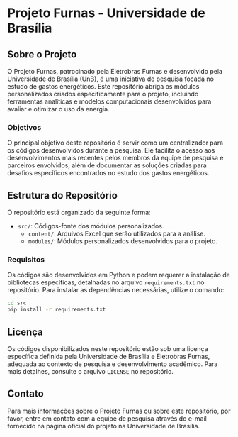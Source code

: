 # Projeto Furnas - Universidade de Brasília

## Sobre o Projeto

O Projeto Furnas, patrocinado pela Eletrobras Furnas e desenvolvido pela Universidade de Brasília (UnB), é uma iniciativa de pesquisa focada no estudo de gastos energéticos. Este repositório abriga os módulos personalizados criados especificamente para o projeto, incluindo ferramentas analíticas e modelos computacionais desenvolvidos para avaliar e otimizar o uso da energia.

### Objetivos

O principal objetivo deste repositório é servir como um centralizador para os códigos desenvolvidos durante a pesquisa. Ele facilita o acesso aos desenvolvimentos mais recentes pelos membros da equipe de pesquisa e parceiros envolvidos, além de documentar as soluções criadas para desafios específicos encontrados no estudo dos gastos energéticos.

## Estrutura do Repositório

O repositório está organizado da seguinte forma:

- `src/`: Códigos-fonte dos módulos personalizados.
  - `content/`: Arquivos Excel que serão utilizados para a análise.
  - `modules/`: Módulos personalizados desenvolvidos para o projeto.

### Requisitos

Os códigos são desenvolvidos em Python e podem requerer a instalação de bibliotecas específicas, detalhadas no arquivo `requirements.txt` no repositório. Para instalar as dependências necessárias, utilize o comando:

```bash
cd src
pip install -r requirements.txt
```

## Licença

Os códigos disponibilizados neste repositório estão sob uma licença específica definida pela Universidade de Brasília e Eletrobras Furnas, adequada ao contexto de pesquisa e desenvolvimento acadêmico. Para mais detalhes, consulte o arquivo `LICENSE` no repositório.

## Contato

Para mais informações sobre o Projeto Furnas ou sobre este repositório, por favor, entre em contato com a equipe de pesquisa através do e-mail fornecido na página oficial do projeto na Universidade de Brasília.

